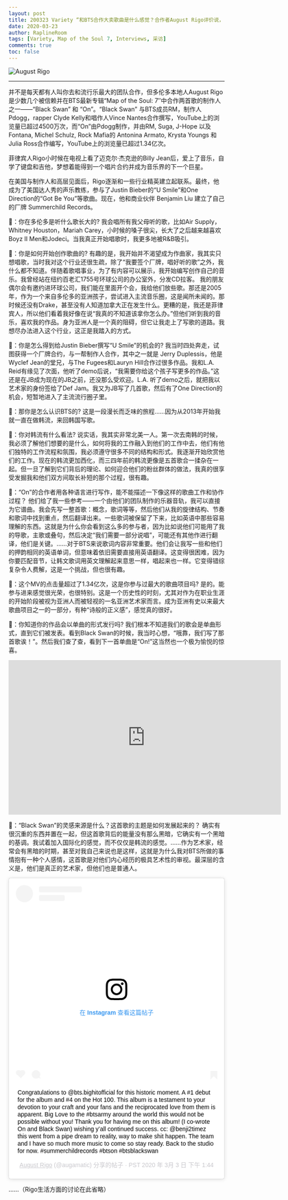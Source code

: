 ```yaml
---
layout: post
title: 200323 Variety “和BTS合作大卖歌曲是什么感觉？合作者August Rigo评价说，‘这是具有历史性的’。”
date: 2020-03-23
author: RaplineRoom
tags: [Variety, Map of the Soul 7, Interviews, 采访]
comments: true
toc: false
---
```


![August Rigo](https://tva1.sinaimg.cn/large/00831rSTgy1gd4p02syatj30rs0fm14r.jpg)

-----

并不是每天都有人叫你去和流行乐最大的团队合作，但多伦多本地人August Rigo是少数几个被信赖并在BTS最新专辑“Map of the Soul: 7″中合作两首歌的制作人之一——“Black Swan” 和 “On”。“Black Swan” 与BTS成员RM，制作人Pdogg，rapper Clyde Kelly和唱作人Vince Nantes合作撰写，YouTube上的浏览量已超过4500万次，而“On”由Pdogg制作，并由RM, Suga, J-Hope 以及 Fontana, Michel Schulz, Rock Mafia的 Antonina Armato, Krysta Youngs 和 Julia Ross合作编写，YouTube上的浏览量已超过1.34亿次。

菲律宾人Rigo小时候在电视上看了迈克尔·杰克逊的Billy Jean后，爱上了音乐，自学了键盘和吉他，梦想着能得到一个唱片合约并成为音乐界的下一个巨星。

在美国与制作人和高层见面后，Rigo逐渐和一些行业精英建立起联系。最终，他成为了美国达人秀的声乐教练，参与了Justin Bieber的“U Smile”和One Direction的“Got Be You”等歌曲。现在，他和商业伙伴 Benjamin Liu 建立了自己的厂牌 Summerchild Records。

👤：你在多伦多是听什么歌长大的?
我会唱所有我父母听的歌，比如Air Supply，Whitney Houston，Mariah Carey，小时候的嗓子很尖，长大了之后越来越喜欢Boyz II Men和Jodeci。当我真正开始唱歌时，我更多地被R&B吸引。

👤：你是如何开始创作歌曲的?
有趣的是，我开始并不渴望成为作曲家，我其实只想唱歌，当时我对这个行业还很生疏，除了“我要签个厂牌，唱好听的歌”之外，我什么都不知道。伴随着歌唱事业，为了有内容可以展示，我开始编写创作自己的音乐。我曾经站在纽约百老汇1755号环球公司的办公室外，分发CD拉客。
我的朋友偶尔会有邀约进环球公司，我们能在里面开个会，我给他们放些歌。那还是2005年，作为一个来自多伦多的亚洲孩子，尝试进入主流音乐圈，这是闻所未闻的。那时候还没有Drake，甚至没有人知道加拿大正在发生什么。更糟的是，我还是菲律宾人，所以他们看着我好像在说“我真的不知道该拿你怎么办。”但他们听到我的音乐，喜欢我的作品。身为亚洲人是一个真的阻碍，但它让我走上了写歌的道路。我想尽办法进入这个行业，这正是我踏入的方式。

👤：你是怎么得到给Justin Bieber撰写“U Smile”的机会的?
我当时四处奔走，试图获得一个厂牌合约，与一帮制作人合作，其中之一就是 Jerry Duplessis，他是Wyclef Jean的堂兄，与The Fugees和Lauryn Hill合作过很多作品。我和L.A. Reid有缘见了次面，他听了demo后说，“我需要你给这个孩子写更多的作品。”这还是在JB成为现在的JB之前，还没那么受欢迎。L.A. 听了demo之后，就把我以艺术家的身份签给了Def Jam。我又为JB写了几首歌，然后有了One Direction的机会，短暂地进入了主流流行圈子里。

👤：那你是怎么认识BTS的?
这是一段漫长而乏味的旅程……因为从2013年开始我就一直在做韩流，来回韩国写歌。

👤：你对韩流有什么看法?
说实话，我其实非常北美一人。第一次去南韩的时候，我必须了解他们想要的是什么，如何将我的工作融入到他们的工作中去，他们有他们独特的工作流程和氛围，我必须遵守很多不同的结构和形式。我逐渐开始欣赏他们的工作。现在的韩流更加西化，而三四年前的韩流更像是五首歌合一揉杂在一起。但一旦了解到它们背后的理论、如何迎合他们的粉丝群体的做法，我真的很享受发掘我和他们双方间取长补短的那个过程，很有趣。

👤：“On”的合作者用各种语言进行写作，能不能描述一下像这样的歌曲工作和协作过程？
他们给了我一些参考——一个由他们的团队制作的乐器音轨，我可以直接为它谱曲。我会先写一整首歌：概念，歌词等等，然后他们从我的旋律结构、节奏和歌词中找到重点，然后翻译出来。一些歌词被保留了下来，比如英语中那些容易理解的东西。这就是为什么你会看到这么多的参与者，因为比如说他们可能用了我的导歌，主歌或叠句，然后决定“我们需要一部分说唱”，可能还有其他作进行翻译，他们是关键。……对于BTS来说歌词内容非常重要。他们会让我写一些和他们的押韵相同的英语单词，但意味着依旧需要直接用英语翻译。这变得很困难，因为你要匹配音节，让韩文歌词用英文理解起来意思一样，唱起来也一样。它变得错综复杂令人费解，这是一个挑战，但也很有趣。

👤：这个MV的点击量超过了1.34亿次，这是你参与过最大的歌曲项目吗?
是的。能参与进来感觉很光荣，也很特别。这是一个历史性的时刻，尤其对作为在职业生涯的开始阶段被视为亚洲人而被轻视的一名亚洲艺术家而言。成为亚洲有史以来最大歌曲项目之一的一部分，有种“诗般的正义感”，感觉真的很好。

👤：你知道你的作品会以单曲的形式发行吗?
我们根本不知道我们的歌会是单曲形式，直到它们被发表。看到Black Swan的时候，我当时心想，“哦靠，我们写了那首歌诶！”。然后我们查了查，看到下一首单曲是“On!”这当然也一个极为愉悦的惊喜。

<div class="video-container"><iframe width="635" height="360" src="https://www.youtube.com/embed/wSNd02kVv8o" frameborder="0" allow="accelerometer; autoplay; encrypted-media; gyroscope; picture-in-picture" allowfullscreen></iframe></div>

👤：“Black Swan”的灵感来源是什么？这首歌的主题是如何发展起来的？
确实有很沉重的东西并置在一起，但这首歌背后的能量没有那么黑暗，它确实有一个黑暗的基调。我试着加入国际化的感觉，而不仅仅是韩流的感觉。……作为艺术家，经常会有黑暗的时期，甚至对我自己来说也是这样，这就是为什么我对BTS所做的事情抱有一种个人感情，这首歌是对他们内心经历的极具艺术性的审视。最深层的含义是，他们是真正的艺术家，但他们也是普通人。

<blockquote class="instagram-media" data-instgrm-captioned data-instgrm-permalink="https://www.instagram.com/p/B9SXtTGFXiX/?utm_source=ig_embed&amp;utm_campaign=loading" data-instgrm-version="12" style=" background:#FFF; border:0; border-radius:3px; box-shadow:0 0 1px 0 rgba(0,0,0,0.5),0 1px 10px 0 rgba(0,0,0,0.15); margin: 1px; max-width:540px; min-width:326px; padding:0; width:99.375%; width:-webkit-calc(100% - 2px); width:calc(100% - 2px);"><div style="padding:16px;"> <a href="https://www.instagram.com/p/B9SXtTGFXiX/?utm_source=ig_embed&amp;utm_campaign=loading" style=" background:#FFFFFF; line-height:0; padding:0 0; text-align:center; text-decoration:none; width:100%;" target="_blank"> <div style=" display: flex; flex-direction: row; align-items: center;"> <div style="background-color: #F4F4F4; border-radius: 50%; flex-grow: 0; height: 40px; margin-right: 14px; width: 40px;"></div> <div style="display: flex; flex-direction: column; flex-grow: 1; justify-content: center;"> <div style=" background-color: #F4F4F4; border-radius: 4px; flex-grow: 0; height: 14px; margin-bottom: 6px; width: 100px;"></div> <div style=" background-color: #F4F4F4; border-radius: 4px; flex-grow: 0; height: 14px; width: 60px;"></div></div></div><div style="padding: 19% 0;"></div> <div style="display:block; height:50px; margin:0 auto 12px; width:50px;"><svg width="50px" height="50px" viewBox="0 0 60 60" version="1.1" xmlns="https://www.w3.org/2000/svg" xmlns:xlink="https://www.w3.org/1999/xlink"><g stroke="none" stroke-width="1" fill="none" fill-rule="evenodd"><g transform="translate(-511.000000, -20.000000)" fill="#000000"><g><path d="M556.869,30.41 C554.814,30.41 553.148,32.076 553.148,34.131 C553.148,36.186 554.814,37.852 556.869,37.852 C558.924,37.852 560.59,36.186 560.59,34.131 C560.59,32.076 558.924,30.41 556.869,30.41 M541,60.657 C535.114,60.657 530.342,55.887 530.342,50 C530.342,44.114 535.114,39.342 541,39.342 C546.887,39.342 551.658,44.114 551.658,50 C551.658,55.887 546.887,60.657 541,60.657 M541,33.886 C532.1,33.886 524.886,41.1 524.886,50 C524.886,58.899 532.1,66.113 541,66.113 C549.9,66.113 557.115,58.899 557.115,50 C557.115,41.1 549.9,33.886 541,33.886 M565.378,62.101 C565.244,65.022 564.756,66.606 564.346,67.663 C563.803,69.06 563.154,70.057 562.106,71.106 C561.058,72.155 560.06,72.803 558.662,73.347 C557.607,73.757 556.021,74.244 553.102,74.378 C549.944,74.521 548.997,74.552 541,74.552 C533.003,74.552 532.056,74.521 528.898,74.378 C525.979,74.244 524.393,73.757 523.338,73.347 C521.94,72.803 520.942,72.155 519.894,71.106 C518.846,70.057 518.197,69.06 517.654,67.663 C517.244,66.606 516.755,65.022 516.623,62.101 C516.479,58.943 516.448,57.996 516.448,50 C516.448,42.003 516.479,41.056 516.623,37.899 C516.755,34.978 517.244,33.391 517.654,32.338 C518.197,30.938 518.846,29.942 519.894,28.894 C520.942,27.846 521.94,27.196 523.338,26.654 C524.393,26.244 525.979,25.756 528.898,25.623 C532.057,25.479 533.004,25.448 541,25.448 C548.997,25.448 549.943,25.479 553.102,25.623 C556.021,25.756 557.607,26.244 558.662,26.654 C560.06,27.196 561.058,27.846 562.106,28.894 C563.154,29.942 563.803,30.938 564.346,32.338 C564.756,33.391 565.244,34.978 565.378,37.899 C565.522,41.056 565.552,42.003 565.552,50 C565.552,57.996 565.522,58.943 565.378,62.101 M570.82,37.631 C570.674,34.438 570.167,32.258 569.425,30.349 C568.659,28.377 567.633,26.702 565.965,25.035 C564.297,23.368 562.623,22.342 560.652,21.575 C558.743,20.834 556.562,20.326 553.369,20.18 C550.169,20.033 549.148,20 541,20 C532.853,20 531.831,20.033 528.631,20.18 C525.438,20.326 523.257,20.834 521.349,21.575 C519.376,22.342 517.703,23.368 516.035,25.035 C514.368,26.702 513.342,28.377 512.574,30.349 C511.834,32.258 511.326,34.438 511.181,37.631 C511.035,40.831 511,41.851 511,50 C511,58.147 511.035,59.17 511.181,62.369 C511.326,65.562 511.834,67.743 512.574,69.651 C513.342,71.625 514.368,73.296 516.035,74.965 C517.703,76.634 519.376,77.658 521.349,78.425 C523.257,79.167 525.438,79.673 528.631,79.82 C531.831,79.965 532.853,80.001 541,80.001 C549.148,80.001 550.169,79.965 553.369,79.82 C556.562,79.673 558.743,79.167 560.652,78.425 C562.623,77.658 564.297,76.634 565.965,74.965 C567.633,73.296 568.659,71.625 569.425,69.651 C570.167,67.743 570.674,65.562 570.82,62.369 C570.966,59.17 571,58.147 571,50 C571,41.851 570.966,40.831 570.82,37.631"></path></g></g></g></svg></div><div style="padding-top: 8px;"> <div style=" color:#3897f0; font-family:Arial,sans-serif; font-size:14px; font-style:normal; font-weight:550; line-height:18px;"> 在 Instagram 查看这篇帖子</div></div><div style="padding: 12.5% 0;"></div> <div style="display: flex; flex-direction: row; margin-bottom: 14px; align-items: center;"><div> <div style="background-color: #F4F4F4; border-radius: 50%; height: 12.5px; width: 12.5px; transform: translateX(0px) translateY(7px);"></div> <div style="background-color: #F4F4F4; height: 12.5px; transform: rotate(-45deg) translateX(3px) translateY(1px); width: 12.5px; flex-grow: 0; margin-right: 14px; margin-left: 2px;"></div> <div style="background-color: #F4F4F4; border-radius: 50%; height: 12.5px; width: 12.5px; transform: translateX(9px) translateY(-18px);"></div></div><div style="margin-left: 8px;"> <div style=" background-color: #F4F4F4; border-radius: 50%; flex-grow: 0; height: 20px; width: 20px;"></div> <div style=" width: 0; height: 0; border-top: 2px solid transparent; border-left: 6px solid #f4f4f4; border-bottom: 2px solid transparent; transform: translateX(16px) translateY(-4px) rotate(30deg)"></div></div><div style="margin-left: auto;"> <div style=" width: 0px; border-top: 8px solid #F4F4F4; border-right: 8px solid transparent; transform: translateY(16px);"></div> <div style=" background-color: #F4F4F4; flex-grow: 0; height: 12px; width: 16px; transform: translateY(-4px);"></div> <div style=" width: 0; height: 0; border-top: 8px solid #F4F4F4; border-left: 8px solid transparent; transform: translateY(-4px) translateX(8px);"></div></div></div></a> <p style=" margin:8px 0 0 0; padding:0 4px;"> <a href="https://www.instagram.com/p/B9SXtTGFXiX/?utm_source=ig_embed&amp;utm_campaign=loading" style=" color:#000; font-family:Arial,sans-serif; font-size:14px; font-style:normal; font-weight:normal; line-height:17px; text-decoration:none; word-wrap:break-word;" target="_blank">Congratulations to @bts.bighitofficial for this historic moment. A #1 debut for the album and #4 on the Hot 100. This album is a testament to your devotion to your craft and your fans and the reciprocated love from them is apparent. Big Love to the #btsarmy around the world this would not be possible without you! Thank you for having me on this album! (I co-wrote On and Black Swan) wishing y’all continued success. cc: @benji2timez this went from a pipe dream to reality, way to make shit happen. The team and I have so much more music to come so stay ready. Back to the studio for now. #summerchildrecords #btson #btsblackswan</a></p> <p style=" color:#c9c8cd; font-family:Arial,sans-serif; font-size:14px; line-height:17px; margin-bottom:0; margin-top:8px; overflow:hidden; padding:8px 0 7px; text-align:center; text-overflow:ellipsis; white-space:nowrap;"><a href="https://www.instagram.com/augamatic/?utm_source=ig_embed&amp;utm_campaign=loading" style=" color:#c9c8cd; font-family:Arial,sans-serif; font-size:14px; font-style:normal; font-weight:normal; line-height:17px;" target="_blank"> August Rigo</a> (@augamatic) 分享的帖子 · <time style=" font-family:Arial,sans-serif; font-size:14px; line-height:17px;" datetime="2020-03-03T21:44:47+00:00">PST 2020 年 3月 3 日 下午 1:44</time></p></div></blockquote> <script async src="//www.instagram.com/embed.js"></script>

……（Rigo生活方面的讨论在此省略）

